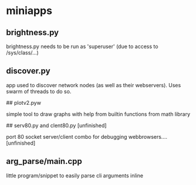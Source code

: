 # miniapps

## brightness.py

brightness.py needs to be run as 'superuser' (due to access to /sys/class/...)

## discover.py

app used to discover network nodes (as well as their webservers). Uses swarm of threads to do so.

## plotv2.pyw

simple tool to draw graphs with help from builtin functions from math library

## serv80.py and clent80.py [unfinished]

port 80 socket server/client combo for debugging webbrowsers.... [unfinished]

## arg_parse/main.cpp

little program/snippet to easily parse cli arguments inline
